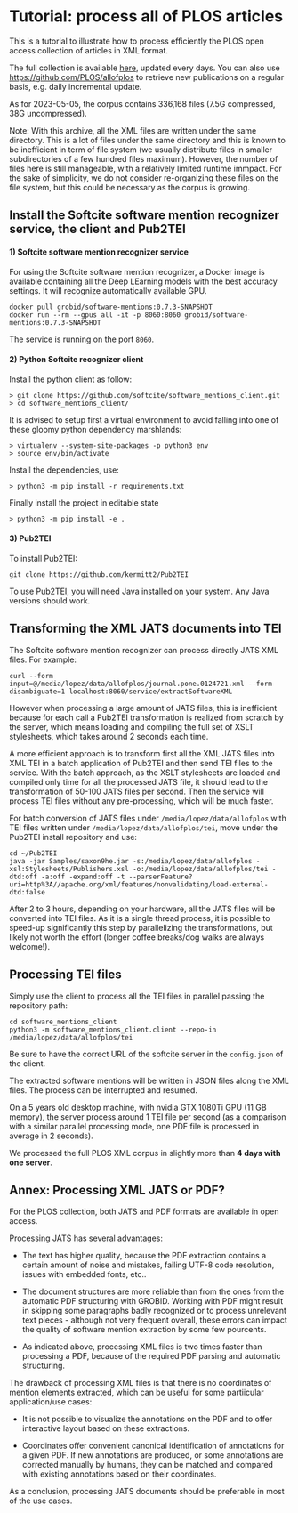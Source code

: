 # Tutorial: process all of PLOS articles

This is a tutorial to illustrate how to process efficiently the PLOS open access collection of articles in XML format. 

The full collection is available [here](https://allof.plos.org/allofplos.zip), updated every days. You can also use <https://github.com/PLOS/allofplos> to retrieve new publications on a regular basis, e.g. daily incremental update. 

As for 2023-05-05, the corpus contains 336,168 files (7.5G compressed, 38G uncompressed). 

Note: With this archive, all the XML files are written under the same directory. This is a lot of files under the same directory and this is known to be inefficient in term of file system (we usually distribute files in smaller subdirectories of a few hundred files maximum). However, the number of files here is still manageable, with a relatively limited runtime immpact. For the sake of simplicity, we do not consider re-organizing these files on the file system, but this could be necessary as the corpus is growing. 

## Install the Softcite software mention recognizer service, the client and Pub2TEI

#### 1) Softcite software mention recognizer service

For using the Softcite software mention recognizer, a Docker image is available containing all the Deep LEarning models with the best accuracy settings. It will recognize automatically available GPU. 

```console
docker pull grobid/software-mentions:0.7.3-SNAPSHOT
docker run --rm --gpus all -it -p 8060:8060 grobid/software-mentions:0.7.3-SNAPSHOT
```

The service is running on the port `8060`. 

#### 2) Python Softcite recognizer client

Install the python client as follow: 

```console
> git clone https://github.com/softcite/software_mentions_client.git
> cd software_mentions_client/
```

It is advised to setup first a virtual environment to avoid falling into one of these gloomy python dependency marshlands:

```console
> virtualenv --system-site-packages -p python3 env
> source env/bin/activate
```

Install the dependencies, use:

```console
> python3 -m pip install -r requirements.txt
```

Finally install the project in editable state

```console
> python3 -m pip install -e .
```

#### 3) Pub2TEI

To install Pub2TEI:

```console
git clone https://github.com/kermitt2/Pub2TEI
```

To use Pub2TEI, you will need Java installed on your system. Any Java versions should work. 

## Transforming the XML JATS documents into TEI

The Softcite software mention recognizer can process directly JATS XML files. For example: 

```
curl --form input=@/media/lopez/data/allofplos/journal.pone.0124721.xml --form disambiguate=1 localhost:8060/service/extractSoftwareXML
```

However when processing a large amount of JATS files, this is inefficient because for each call a Pub2TEI transformation is realized from scratch by the server, which means loading and compiling the full set of XSLT stylesheets, which takes around 2 seconds each time. 

A more efficient approach is to transform first all the XML JATS files into XML TEI in a batch application of Pub2TEI and then send TEI files to the service. With the batch approach, as the XSLT stylesheets are loaded and compiled only time for all the processed JATS file, it should lead to the transformation of 50-100 JATS files per second. Then the service will process TEI files without any pre-processing, which will be much faster. 

For batch conversion of JATS files under `/media/lopez/data/allofplos` with TEI files written under `/media/lopez/data/allofplos/tei`, move under the Pub2TEI install repository and use:

```console
cd ~/Pub2TEI
java -jar Samples/saxon9he.jar -s:/media/lopez/data/allofplos -xsl:Stylesheets/Publishers.xsl -o:/media/lopez/data/allofplos/tei -dtd:off -a:off -expand:off -t --parserFeature?uri=http%3A//apache.org/xml/features/nonvalidating/load-external-dtd:false 
```

After 2 to 3 hours, depending on your hardware, all the JATS files will be converted into TEI files. As it is a single thread process, it is possible to speed-up significantly this step by parallelizing the transformations, but likely not worth the effort (longer coffee breaks/dog walks are always welcome!). 

## Processing TEI files

Simply use the client to process all the TEI files in parallel passing the repository path:

```console
cd software_mentions_client
python3 -m software_mentions_client.client --repo-in /media/lopez/data/allofplos/tei 
```

Be sure to have the correct URL of the softcite server in the `config.json` of the client. 

The extracted software mentions will be written in JSON files along the XML files. The process can be interrupted and resumed. 

On a 5 years old desktop machine, with nvidia GTX 1080Ti GPU (11 GB memory), the server process around 1 TEI file per second (as a comparison with a similar parallel processing mode, one PDF file is processed in average in 2 seconds). 

We processed the full PLOS XML corpus in slightly more than **4 days with one server**. 

## Annex: Processing XML JATS or PDF? 

For the PLOS collection, both JATS and PDF formats are available in open access. 

Processing JATS has several advantages:

* The text has higher quality, because the PDF extraction contains a certain amount of noise and mistakes, failing UTF-8 code resolution, issues with embedded fonts, etc..

* The document structures are more reliable than from the ones from the automatic PDF structuring with GROBID. Working with PDF might result in skipping some paragraphs badly recognized or to process unrelevant text pieces - although not very frequent overall, these errors can impact the quality of software mention extraction by some few pourcents.  

* As indicated above, processing XML files is two times faster than processing a PDF, because of the required PDF parsing and automatic structuring.

The drawback of processing XML files is that there is no coordinates of mention elements extracted, which can be useful for some partiicular application/use cases:

- It is not possible to visualize the annotations on the PDF and to offer interactive layout based on these extractions. 

- Coordinates offer convenient canonical identification of annotations for a given PDF. If new annotations are produced, or some annotations are corrected manually by humans, they can be matched and compared with existing annotations based on their coordinates. 

As a conclusion, processing JATS documents should be preferable in most of the use cases. 
